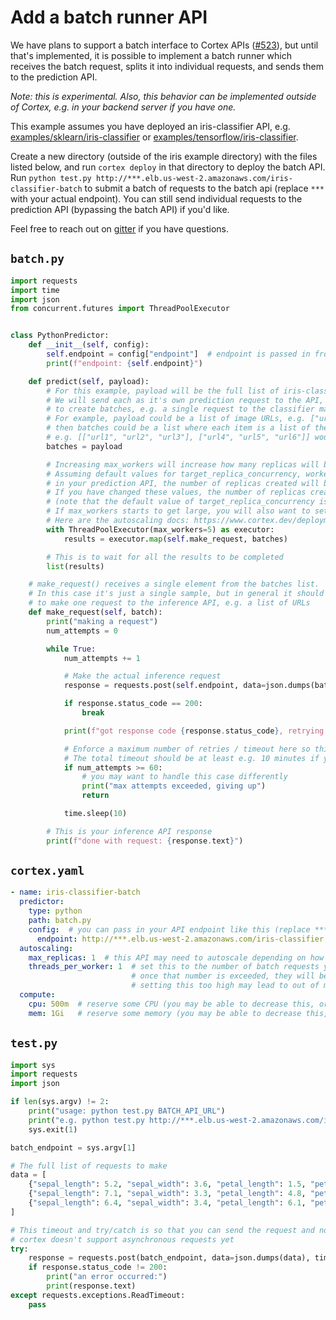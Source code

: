 # Add a batch runner API

We have plans to support a batch interface to Cortex APIs ([#523](https://github.com/cortexlabs/cortex/issues/523)), but until that's implemented, it is possible to implement a batch runner which receives the batch request, splits it into individual requests, and sends them to the prediction API.

_Note: this is experimental. Also, this behavior can be implemented outside of Cortex, e.g. in your backend server if you have one._

This example assumes you have deployed an iris-classifier API, e.g. [examples/sklearn/iris-classifier](https://github.com/cortexlabs/cortex/tree/master/examples/sklearn/iris-classifier) or [examples/tensorflow/iris-classifier](https://github.com/cortexlabs/cortex/tree/master/examples/tensorflow/iris-classifier).

Create a new directory (outside of the iris example directory) with the files listed below, and run `cortex deploy` in that directory to deploy the batch API. Run `python test.py http://***.elb.us-west-2.amazonaws.com/iris-classifier-batch` to submit a batch of requests to the batch api (replace `***` with your actual endpoint). You can still send individual requests to the prediction API (bypassing the batch API) if you'd like.

Feel free to reach out on [gitter](https://gitter.im/cortexlabs/cortex) if you have questions.

## `batch.py`

```python
import requests
import time
import json
from concurrent.futures import ThreadPoolExecutor


class PythonPredictor:
    def __init__(self, config):
        self.endpoint = config["endpoint"]  # endpoint is passed in from the API configuration
        print(f"endpoint: {self.endpoint}")

    def predict(self, payload):
        # For this example, payload will be the full list of iris-classifier prediction requests.
        # We will send each as it's own prediction request to the API, however it may be beneficial
        # to create batches, e.g. a single request to the classifier may contain 100 individual samples.
        # For example, payload could be a list of image URLs, e.g. ["url1", "url2", "url3", "url4", "url5", "url6"]
        # then batches could be a list where each item is a list of the image URLs to make in a single inference request
        # e.g. [["url1", "url2", "url3"], ["url4", "url5", "url6"]] would correspond to two requests to your inference API, each containing three URLs
        batches = payload

        # Increasing max_workers will increase how many replicas will be used for the batch request.
        # Assuming default values for target_replica_concurrency, workers_per_replica, and threads_per_worker
        # in your prediction API, the number of replicas created will be equal to max_workers.
        # If you have changed these values, the number of replicas created will be equal to max_workers / target_replica_concurrency
        # (note that the default value of target_replica_concurrency is workers_per_replica * threads_per_worker).
        # If max_workers starts to get large, you will also want to set the inference API's max_replica_concurrency to avoid long and imbalanced queue lengths
        # Here are the autoscaling docs: https://www.cortex.dev/deployments/autoscaling
        with ThreadPoolExecutor(max_workers=5) as executor:
            results = executor.map(self.make_request, batches)

        # This is to wait for all the results to be completed
        list(results)

    # make_request() receives a single element from the batches list.
    # In this case it's just a single sample, but in general it should be the info necessary
    # to make one request to the inference API, e.g. a list of URLs
    def make_request(self, batch):
        print("making a request")
        num_attempts = 0

        while True:
            num_attempts += 1

            # Make the actual inference request
            response = requests.post(self.endpoint, data=json.dumps(batch))

            if response.status_code == 200:
                break

            print(f"got response code {response.status_code}, retrying...")

            # Enforce a maximum number of retries / timeout here so this request can't go on forever.
            # The total timeout should be at least e.g. 10 minutes if you want to allow for new instances to spin up
            if num_attempts >= 60:
                # you may want to handle this case differently
                print("max attempts exceeded, giving up")
                return

            time.sleep(10)

        # This is your inference API response
        print(f"done with request: {response.text}")
```

## `cortex.yaml`

```yaml
- name: iris-classifier-batch
  predictor:
    type: python
    path: batch.py
    config:  # you can pass in your API endpoint like this (replace ***):
      endpoint: http://***.elb.us-west-2.amazonaws.com/iris-classifier
  autoscaling:
    max_replicas: 1  # this API may need to autoscale depending on how many batch requests, but disable it to start
    threads_per_worker: 1  # set this to the number of batch requests you'd like to be able to be able to work on at a time
                           # once that number is exceeded, they will be queued, which may be ok
                           # setting this too high may lead to out of memory errors
  compute:
    cpu: 500m  # reserve some CPU (you may be able to decrease this, or you may have to increase it)
    mem: 1Gi   # reserve some memory (you may be able to decrease this, or you may have to increase it)
```

## `test.py`

```python
import sys
import requests
import json

if len(sys.argv) != 2:
    print("usage: python test.py BATCH_API_URL")
    print("e.g. python test.py http://***.elb.us-west-2.amazonaws.com/iris-classifier-batch")
    sys.exit(1)

batch_endpoint = sys.argv[1]

# The full list of requests to make
data = [
    {"sepal_length": 5.2, "sepal_width": 3.6, "petal_length": 1.5, "petal_width": 0.3},
    {"sepal_length": 7.1, "sepal_width": 3.3, "petal_length": 4.8, "petal_width": 1.5},
    {"sepal_length": 6.4, "sepal_width": 3.4, "petal_length": 6.1, "petal_width": 2.6},
]

# This timeout and try/catch is so that you can send the request and not wait for it, since
# cortex doesn't support asynchronous requests yet
try:
    response = requests.post(batch_endpoint, data=json.dumps(data), timeout=0.05)
    if response.status_code != 200:
        print("an error occurred:")
        print(response.text)
except requests.exceptions.ReadTimeout:
    pass
```
